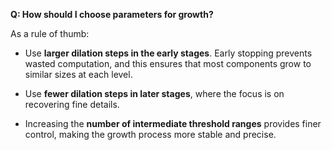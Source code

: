 **Q: How should I choose parameters for growth?**

As a rule of thumb:

-   Use **larger dilation steps in the early stages**. Early stopping prevents wasted computation, and this ensures that most components grow to similar sizes at each level.
    
-   Use **fewer dilation steps in later stages**, where the focus is on recovering fine details.
    
-   Increasing the **number of intermediate threshold ranges** provides finer control, making the growth process more stable and precise.